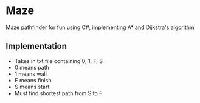 # Maze
Maze pathfinder for fun using C#, implementing A* and Dijkstra's algorithm

## Implementation
- Takes in txt file containing 0, 1, F, S
- 0 means path
- 1 means wall
- F means finish
- S means start
- Must find shortest path from S to F
